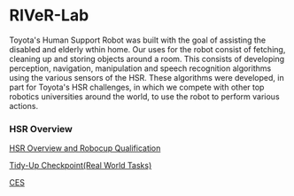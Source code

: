 # RIVeR-Lab

Toyota's Human Support Robot was built with the goal of assisting the disabled and elderly wthin home. Our uses for the robot consist of fetching, cleaning up and storing objects around a room. This consists of developing perception, navigation, manipulation and speech recognition algorithms using the various sensors of the HSR. These algorithms were developed, in part for Toyota's HSR challenges, in which we compete with other top robotics universities around the world, to use the robot to perform various actions. 

### HSR Overview


[HSR Overview and Robocup Qualification](https://www.youtube.com/watch?v=BKl5_zznHdw)

[Tidy-Up Checkpoint(Real World Tasks)](https://drive.google.com/drive/u/0/folders/1h8myZTCJFdL-3PQT3B9aZJKfiBDQTa7m)

[CES](https://www.youtube.com/watch?v=kObJt-u8b94)
 

